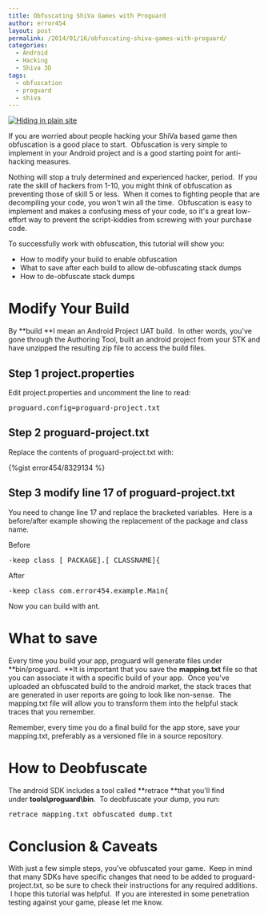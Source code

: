 ```yaml
---
title: Obfuscating ShiVa Games with Proguard
author: error454
layout: post
permalink: /2014/01/16/obfuscating-shiva-games-with-proguard/
categories:
  - Android
  - Hacking
  - Shiva 3D
tags:
  - obfuscation
  - proguard
  - shiva
---
```

<a href='{{ site.url }}/assets/uploads/2014/01/IMG_1724.jpg'><img src='{{ site.url }}/assets/uploads/2014/01/IMG_1724-300x300.jpg' alt='Hiding in plain site'></a>

If you are worried about people hacking your ShiVa based game then obfuscation is a good place to start.  Obfuscation is very simple to implement in your Android project and is a good starting point for anti-hacking measures.
<!--more-->
Nothing will stop a truly determined and experienced hacker, period.  If you rate the skill of hackers from 1-10, you might think of obfuscation as preventing those of skill 5 or less.  When it comes to fighting people that are decompiling your code, you won't win all the time.  Obfuscation is easy to implement and makes a confusing mess of your code, so it's a great low-effort way to prevent the script-kiddies from screwing with your purchase code.

To successfully work with obfuscation, this tutorial will show you:

*   How to modify your build to enable obfuscation
*   What to save after each build to allow de-obfuscating stack dumps
*   How to de-obfuscate stack dumps

# Modify Your Build

By **build **I mean an Android Project UAT build.  In other words, you've gone through the Authoring Tool, built an android project from your STK and have unzipped the resulting zip file to access the build files.

## Step 1  project.properties

Edit project.properties and uncomment the line to read:

<pre>proguard.config=proguard-project.txt</pre>

## Step 2  proguard-project.txt

Replace the contents of proguard-project.txt with:

{%gist error454/8329134 %}

## Step 3  modify line 17 of proguard-project.txt

You need to change line 17 and replace the bracketed variables.  Here is a before/after example showing the replacement of the package and class name.

Before

<pre>-keep class [_PACKAGE].[_CLASSNAME]{</pre>

After

<pre>-keep class com.error454.example.Main{</pre>

Now you can build with ant.

# What to save

Every time you build your app, proguard will generate files under **bin/proguard.  **It is important that you save the **mapping.txt** file so that you can associate it with a specific build of your app.  Once you've uploaded an obfuscated build to the android market, the stack traces that are generated in user reports are going to look like non-sense.  The mapping.txt file will allow you to transform them into the helpful stack traces that you remember.

Remember, every time you do a final build for the app store, save your mapping.txt, preferably as a versioned file in a source repository.

# How to Deobfuscate

The android SDK includes a tool called **retrace **that you'll find under **tools\proguard\bin**.  To deobfuscate your dump, you run:

<pre>retrace mapping.txt obfuscated_dump.txt</pre>

# Conclusion & Caveats

With just a few simple steps, you've obfuscated your game.  Keep in mind that many SDKs have specific changes that need to be added to proguard-project.txt, so be sure to check their instructions for any required additions.  I hope this tutorial was helpful.  If you are interested in some penetration testing against your game, please let me know.

